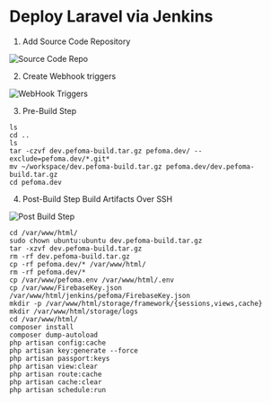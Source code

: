 # Deploy Laravel via Jenkins

1. Add Source Code Repository

![Source Code Repo](https://github.com/dapperandy/Examples/blob/main/jenkins/sourcecode.png)

2. Create Webhook triggers

![WebHook Triggers](https://github.com/dapperandy/Examples/blob/main/jenkins/webhook.png)

3. Pre-Build Step

```
ls
cd .. 
ls
tar -czvf dev.pefoma-build.tar.gz pefoma.dev/ --exclude=pefoma.dev/*.git*
mv ~/workspace/dev.pefoma-build.tar.gz pefoma.dev/dev.pefoma-build.tar.gz
cd pefoma.dev
```

4. Post-Build Step Build Artifacts Over SSH

![Post Build Step](https://github.com/dapperandy/Examples/blob/main/jenkins/postbuild.png)

```
cd /var/www/html/
sudo chown ubuntu:ubuntu dev.pefoma-build.tar.gz
tar -xzvf dev.pefoma-build.tar.gz
rm -rf dev.pefoma-build.tar.gz
cp -rf pefoma.dev/* /var/www/html/
rm -rf pefoma.dev/*
cp /var/www/pefoma.env /var/www/html/.env
cp /var/www/FirebaseKey.json /var/www/html/jenkins/pefoma/FirebaseKey.json
mkdir -p /var/www/html/storage/framework/{sessions,views,cache}
mkdir /var/www/html/storage/logs
cd /var/www/html/
composer install
composer dump-autoload
php artisan config:cache
php artisan key:generate --force
php artisan passport:keys
php artisan view:clear
php artisan route:cache
php artisan cache:clear
php artisan schedule:run
```

